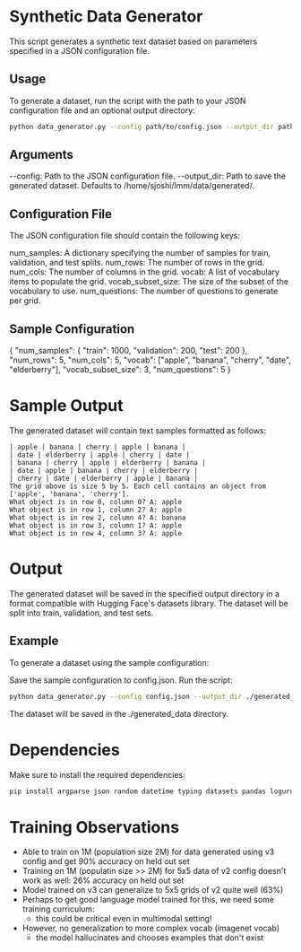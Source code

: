 # Synthetic Data Generator

This script generates a synthetic text dataset based on parameters specified in a JSON configuration file.

## Usage

To generate a dataset, run the script with the path to your JSON configuration file and an optional output directory:

```sh
python data_generator.py --config path/to/config.json --output_dir path/to/output
```

##  Arguments
--config: Path to the JSON configuration file.
--output_dir: Path to save the generated dataset. Defaults to /home/sjoshi/lmm/data/generated/.

## Configuration File
The JSON configuration file should contain the following keys:

num_samples: A dictionary specifying the number of samples for train, validation, and test splits.
num_rows: The number of rows in the grid.
num_cols: The number of columns in the grid.
vocab: A list of vocabulary items to populate the grid.
vocab_subset_size: The size of the subset of the vocabulary to use.
num_questions: The number of questions to generate per grid.

## Sample Configuration

{
    "num_samples": {
        "train": 1000,
        "validation": 200,
        "test": 200
    },
    "num_rows": 5,
    "num_cols": 5,
    "vocab": ["apple", "banana", "cherry", "date", "elderberry"],
    "vocab_subset_size": 3,
    "num_questions": 5
}

# Sample Output

The generated dataset will contain text samples formatted as follows:

```
| apple | banana | cherry | apple | banana |
| date | elderberry | apple | cherry | date |
| banana | cherry | apple | elderberry | banana |
| date | apple | banana | cherry | elderberry |
| cherry | date | elderberry | apple | banana |
The grid above is size 5 by 5. Each cell contains an object from ['apple', 'banana', 'cherry'].
What object is in row 0, column 0? A: apple
What object is in row 1, column 2? A: apple
What object is in row 2, column 4? A: banana
What object is in row 3, column 1? A: apple
What object is in row 4, column 3? A: apple
```

# Output
The generated dataset will be saved in the specified output directory in a format compatible with Hugging Face's datasets library. The dataset will be split into train, validation, and test sets.

## Example
To generate a dataset using the sample configuration:

Save the sample configuration to config.json.
Run the script:

```bash
python data_generator.py --config config.json --output_dir ./generated_data
```

The dataset will be saved in the ./generated_data directory.

# Dependencies
Make sure to install the required dependencies:

```bash
pip install argparse json random datetime typing datasets pandas loguru tqdm
```

# Training Observations

- Able to train on 1M (population size 2M) for data generated using v3 config and get 90% accuracy on held out set
- Training on 1M (populatin size >> 2M) for 5x5 data of v2 config doesn't work as well: 26% accuracy on held out set
- Model trained on v3 can generalize to 5x5 grids of v2 quite well (63%)
- Perhaps to get good language model trained for this, we need some training curriculum:
    - this could be critical even in multimodal setting!
- However, no generalization to more complex vocab (imagenet vocab)
    - the model hallucinates and chooses examples that don't exist
